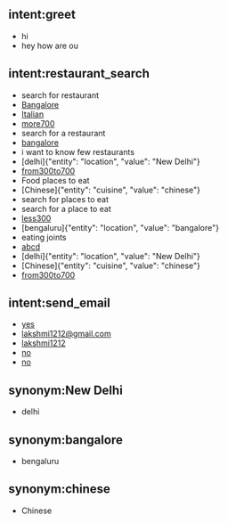 ## intent:greet
- hi
- hey how are ou

## intent:restaurant_search
- search for restaurant
- [Bangalore](location)
- [Italian](cuisine)
- [more700](avgcost)
- search for a restaurant
- [bangalore](location)
- i want to know few restaurants
- [delhi]{"entity": "location", "value": "New Delhi"}
- [from300to700](avgcost)
- Food places to eat
- [Chinese]{"entity": "cuisine", "value": "chinese"}
- search for places to eat
- search for a place to eat
- [less300](avgcost)
- [bengaluru]{"entity": "location", "value": "bangalore"}
- eating joints
- [abcd](location)
- [delhi]{"entity": "location", "value": "New Delhi"}
- [Chinese]{"entity": "cuisine", "value": "chinese"}
- [from300to700](avgcost)

## intent:send_email
- [yes](should_send_email)
- [lakshmi1212@gmail.com](email_id)
- [lakshmi1212](email_id)
- [no](should_send_email)
- [no](should_send_email)

## synonym:New Delhi
- delhi

## synonym:bangalore
- bengaluru

## synonym:chinese
- Chinese
